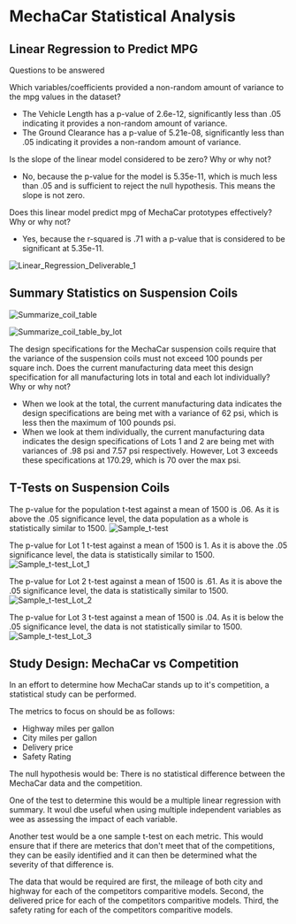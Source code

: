# MechaCar Statistical Analysis

## Linear Regression to Predict MPG

Questions to be answered

Which variables/coefficients provided a non-random amount of variance to the mpg values in the dataset?

* The Vehicle Length has a p-value of 2.6e-12, significantly less than .05 indicating it provides a non-random amount of variance.
* The Ground Clearance has a p-value of 5.21e-08, significantly less than .05 indicating it provides a non-random amount of variance.


Is the slope of the linear model considered to be zero? Why or why not?

* No, because the p-value for the model is 5.35e-11, which is much less than .05 and is sufficient to reject the null hypothesis. This means the slope is not zero.

Does this linear model predict mpg of MechaCar prototypes effectively? Why or why not?

* Yes, because the r-squared is .71 with a p-value that is considered to be significant at 5.35e-11.

![Linear_Regression_Deliverable_1](https://user-images.githubusercontent.com/93801125/176050796-f4300011-bfce-447c-b175-079d7ab1ad1a.png)


## Summary Statistics on Suspension Coils

![Summarize_coil_table](https://user-images.githubusercontent.com/93801125/176050829-303a1cca-a0f6-46d9-9410-9250abe71ca4.png)

![Summarize_coil_table_by_lot](https://user-images.githubusercontent.com/93801125/176050839-38ceb27d-1e28-4c3e-8a0c-e990d72210e2.png)


The design specifications for the MechaCar suspension coils require that the variance of the suspension coils must not exceed 100 pounds per square inch. Does the current manufacturing data meet this design specification for all manufacturing lots in total and each lot individually? Why or why not?

* When we look at the total, the current manufacturing data indicates the design specifications are being met with a variance of 62 psi, which is less then the maximum of 100 pounds psi.
* When we look at them individually, the current manufacturing data indicates the design specifications of Lots 1 and 2 are being met with variances of .98 psi and 7.57 psi respectively. However, Lot 3 exceeds these specifications at 170.29, which is 70 over the max psi.


## T-Tests on Suspension Coils

The p-value for the population t-test against a mean of 1500 is .06. As it is above the .05 significance level, the data population as a whole is statistically similar to 1500.
![Sample_t-test](https://user-images.githubusercontent.com/93801125/176050982-a3714851-72ab-4746-80cc-5197cae4949c.png)


The p-value for Lot 1 t-test against a mean of 1500 is 1. As it is above the .05 significance level, the data is statistically similar to 1500.
![Sample_t-test_Lot_1](https://user-images.githubusercontent.com/93801125/176050996-87b3c872-0442-41d1-b9ee-8816cac34707.png)


The p-value for Lot 2 t-test against a mean of 1500 is .61. As it is above the .05 significance level, the data is statistically similar to 1500.
![Sample_t-test_Lot_2](https://user-images.githubusercontent.com/93801125/176051009-bb235f62-a02f-4f13-83d0-dea84cd8ddd2.png)


The p-value for Lot 3 t-test against a mean of 1500 is .04. As it is below the .05 significance level, the data is not statistically similar to 1500.
![Sample_t-test_Lot_3](https://user-images.githubusercontent.com/93801125/176051029-96845174-88d4-4359-9932-8b86193785e2.png)


## Study Design: MechaCar vs Competition
In an effort to determine how MechaCar stands up to it's competition, a statistical study can be performed.

The metrics to focus on should be as follows:

* Highway miles per gallon
* City miles per gallon
* Delivery price
* Safety Rating

The null hypothesis would be: There is no statistical difference between the MechaCar data and the competition.

One of the test to determine this would be a multiple linear regression with summary.  It woul dbe useful when using multiple independent variables as wee as assessing the impact of each variable.

Another test would be a one sample t-test on each metric. This would ensure that if there are meterics that don't meet that of the competitions, they can be easily identified and it can then be determined what the severity of that difference is.

The data that would be required are first, the mileage of both city and highway for each of the competitors comparitive models. Second, the delivered price for each of the competitors comparitive models.  Third, the safety rating for each of the competitors comparitive models.
